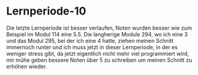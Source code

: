 # Lernperiode-10

Die letzte Lernperiode ist besser verlaufen, Noten wurden besser wie zum Beispiel im Modul 114 eine 5.5. Die langherige Module 294, wo ich eine 3 und das Modul 295, bei der ich eine 4 hatte, ziehen meinen Schnitt immernoch runter und ich muss jetzt in dieser Lernperiode, in der es weniger stress gibt, da jetzt eigentlich nicht mehr viel programmiert wird, mir mühe geben bessere Noten über 5 zu schreiben um meinen Schnitt zu erhöhen wieder.


